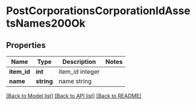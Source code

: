 # PostCorporationsCorporationIdAssetsNames200Ok

## Properties
Name | Type | Description | Notes
------------ | ------------- | ------------- | -------------
**item_id** | **int** | item_id integer | 
**name** | **string** | name string | 

[[Back to Model list]](../README.md#documentation-for-models) [[Back to API list]](../README.md#documentation-for-api-endpoints) [[Back to README]](../README.md)


